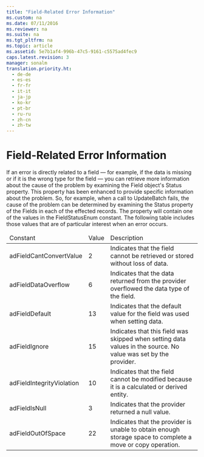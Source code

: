 ```yaml
---
title: "Field-Related Error Information"
ms.custom: na
ms.date: 07/11/2016
ms.reviewer: na
ms.suite: na
ms.tgt_pltfrm: na
ms.topic: article
ms.assetid: 5e7b1af4-996b-47c5-9161-c5575ad4fec9
caps.latest.revision: 3
manager: sonalm
translation.priority.ht: 
  - de-de
  - es-es
  - fr-fr
  - it-it
  - ja-jp
  - ko-kr
  - pt-br
  - ru-ru
  - zh-cn
  - zh-tw
---
```

# Field-Related Error Information
<?xml version="1.0" encoding="utf-8"?>
<developerReferenceWithoutSyntaxDocument xmlns="http://ddue.schemas.microsoft.com/authoring/2003/5" xmlns:xlink="http://www.w3.org/1999/xlink" xmlns:xsi="http://www.w3.org/2001/XMLSchema-instance" xsi:schemaLocation="http://ddue.schemas.microsoft.com/authoring/2003/5 http://dduestorage.blob.core.windows.net/ddueschema/developer.xsd">
  <introduction>
    <para>If an error is directly related to a field — for example, if the data is missing or if it is the wrong type for the field — you can retrieve more information about the cause of the problem by examining the <legacyBold>Field</legacyBold> object's <legacyBold>Status</legacyBold> property. This property has been enhanced to provide specific information about the problem. So, for example, when a call to <legacyBold>UpdateBatch</legacyBold> fails, the cause of the problem can be determined by examining the <legacyBold>Status</legacyBold> property of the <legacyBold>Fields</legacyBold> in each of the effected records. The property will contain one of the values in the <legacyBold>FieldStatusEnum</legacyBold> constant. The following table includes those values that are of particular interest when an error occurs.</para>
  </introduction>
  <section>
    <content>
      <table xmlns:caps="http://schemas.microsoft.com/build/caps/2013/11">
        <thead>
          <tr>
            <TD>
              <para>Constant</para>
            </TD>
            <TD>
              <para>Value</para>
            </TD>
            <TD>
              <para>Description</para>
            </TD>
          </tr>
        </thead>
        <tbody>
          <tr>
            <TD>
              <para>
              <legacyBold>adFieldCantConvertValue</legacyBold>
            </para>
            </TD>
            <TD>
              <para>2</para>
            </TD>
            <TD>
              <para>Indicates that the field cannot be retrieved or stored without loss of data.</para>
            </TD>
          </tr>
          <tr>
            <TD>
              <para>
              <legacyBold>adFieldDataOverflow</legacyBold>
            </para>
            </TD>
            <TD>
              <para>6</para>
            </TD>
            <TD>
              <para>Indicates that the data returned from the provider overflowed the data type of the field.</para>
            </TD>
          </tr>
          <tr>
            <TD>
              <para>
              <legacyBold>adFieldDefault</legacyBold>
            </para>
            </TD>
            <TD>
              <para>13</para>
            </TD>
            <TD>
              <para>Indicates that the default value for the field was used when setting data.</para>
            </TD>
          </tr>
          <tr>
            <TD>
              <para>
              <legacyBold>adFieldIgnore</legacyBold>
            </para>
            </TD>
            <TD>
              <para>15</para>
            </TD>
            <TD>
              <para>Indicates that this field was skipped when setting data values in the source. No value was set by the provider.</para>
            </TD>
          </tr>
          <tr>
            <TD>
              <para>
              <legacyBold>adFieldIntegrityViolation</legacyBold>
            </para>
            </TD>
            <TD>
              <para>10</para>
            </TD>
            <TD>
              <para>Indicates that the field cannot be modified because it is a calculated or derived entity.</para>
            </TD>
          </tr>
          <tr>
            <TD>
              <para>
              <legacyBold>adFieldIsNull</legacyBold>
            </para>
            </TD>
            <TD>
              <para>3</para>
            </TD>
            <TD>
              <para>Indicates that the provider returned a null value.</para>
            </TD>
          </tr>
          <tr>
            <TD>
              <para>
              <legacyBold>adFieldOutOfSpace</legacyBold>
            </para>
            </TD>
            <TD>
              <para>22</para>
            </TD>
            <TD>
              <para>Indicates that the provider is unable to obtain enough storage space to complete a move or copy operation.</para>
            </TD>
          </tr>
        </tbody>
      </table>
    </content>
  </section>
  <relatedTopics />
</developerReferenceWithoutSyntaxDocument>